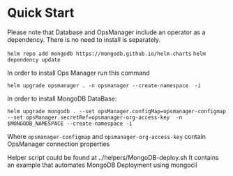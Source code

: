 # Quick Start

Please note that Database and OpsManager include an operator as a dependency. There is no need to install is separately.

```helm repo add mongodb https://mongodb.github.io/helm-charts```
```helm dependency update```

In order to install Ops Manager run this command

```helm upgrade opsmanager . -n opsmanager --create-namespace  -i```

In order to install MongoDB DataBase:

```helm upgrade mongodb . --set opsManager.configMap=opsmanager-configmap --set opsManager.secretRef=opsmanager-org-access-key  -n $MONGODB_NAMESPACE --create-namespace -i```

Where `opsmanager-configmap` and `opsmanager-org-access-key` contain OpsManager connection properties

Helper script could be found at ../helpers/MongoDB-deploy.sh It contains an example that automates MongoDB Deployment using mongocli


